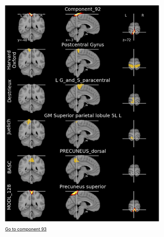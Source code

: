 


![92](preliminary/92.jpg "Component 92")

[Go to component 93](https://parietal-inria.github.io/MODL_atlas/512/93 "Component 93")